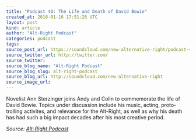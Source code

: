 ```yaml
---
title: "Podcast 40: The Life and Death of David Bowie"
created_at: 2016-01-16 17:51:26 UTC
layout: post
kind: article
author: "Alt-Right Podcast"
categories: podcast
tags: 
source_post_url: https://soundcloud.com/new-alternative-right/podcast-40-the-life-and-death-of-david-bowie
source_twitter_url: http://twitter.com/
source_twitter: 
source_blog_name: "Alt-Right Podcast"
source_blog_slug: alt-right-podcast
source_blog_url: http://soundcloud.com/new-alternative-right
source_image_url: 
---
```

Novelist Ann Sterzinger joins Andy and Colin to commemorate the life of David Bowie. Topics under discussion include his music, acting, proto-trolling activites, and relevance for the Alt-Right, as well as why his death has had such a big impact decades after his most creative period.<div class="">
    <i>Source: <a href="http://soundcloud.com/new-alternative-right">Alt-Right Podcast</a></i>
</div>
